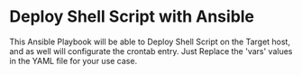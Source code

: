 # Deploy Shell Script with Ansible

This Ansible Playbook will be able to Deploy Shell Script on the Target host, and as well will configurate the crontab entry.
Just Replace the 'vars' values in the YAML file for your use case.
